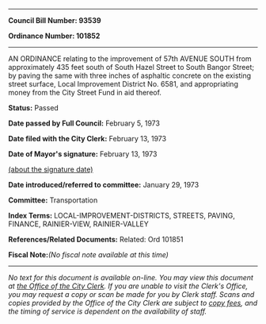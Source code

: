 

********

**Council Bill Number: 93539**
   
**Ordinance Number: 101852**
********

 AN ORDINANCE relating to the improvement of 57th AVENUE SOUTH from approximately 435 feet south of South Hazel Street to South Bangor Street; by paving the same with three inches of asphaltic concrete on the existing street surface, Local Improvement District No. 6581, and appropriating money from the City Street Fund in aid thereof.

**Status:** Passed
   
**Date passed by Full Council:** February 5, 1973
   
**Date filed with the City Clerk:** February 13, 1973
   
**Date of Mayor's signature:** February 13, 1973
   
[(about the signature date)](/~public/approvaldate.htm)
   
   
   
**Date introduced/referred to committee:** January 29, 1973
   
**Committee:** Transportation
   
   
**Index Terms:** LOCAL-IMPROVEMENT-DISTRICTS, STREETS, PAVING, FINANCE, RAINIER-VIEW, RAINIER-VALLEY

**References/Related Documents:** Related: Ord 101851

**Fiscal Note:**_(No fiscal note available at this time)_
********

_No text for this document is available on-line. You may view this document at [the Office of the City Clerk](http://www.seattle.gov/leg/clerk/contactUs.htm). If you are unable to visit the Clerk's Office, you may request a copy or scan be made for you by Clerk staff. Scans and copies provided by the Office of the City Clerk are subject to [copy fees](http://clerk.seattle.gov/~public/clerkfees.htm), and the timing of service is dependent on the availability of staff._

